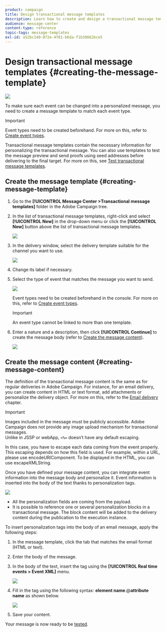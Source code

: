 ```yaml
---
product: campaign
title: Design transactional message templates
description: Learn how to create and design a transactional message template in Adobe Campaign Classic.
audience: message-center
content-type: reference
topic-tags: message-templates
exl-id: a52bc140-072e-4f81-b6da-f1b38662bce5
---
```

# Design transactional message templates {#creating-the-message-template}

![](../../assets/v7-only.svg)

To make sure each event can be changed into a personalized message, you need to create a message template to match each event type.

>[!IMPORTANT]
>
>Event types need to be created beforehand. For more on this, refer to [Create event types](../../message-center/using/creating-event-types.md).

Transactional message templates contain the necessary information for personalizing the transactional message. You can also use templates to test the message preview and send proofs using seed addresses before delivering to the final target. For more on this, see [Test transactional message templates](../../message-center/using/testing-message-templates.md).

## Create the message template {#creating-message-template}

1. Go to the **[!UICONTROL Message Center >Transactional message templates]** folder in the Adobe Campaign tree.

1. In the list of transactional message templates, right-click and select **[!UICONTROL New]** in the drop-down menu or click the **[!UICONTROL New]** button above the list of transactional message templates. 

   ![](assets/messagecenter_create_model_001.png)

1. In the delivery window, select the delivery template suitable for the channel you want to use.

   ![](assets/messagecenter_create_model_002.png)

1. Change its label if necessary.

1. Select the type of event that matches the message you want to send.

   ![](assets/messagecenter_create_model_003.png)

   Event types need to be created beforehand in the console. For more on this, refer to [Create event types](../../message-center/using/creating-event-types.md).

   >[!IMPORTANT]
   >
   >An event type cannot be linked to more than one template.

1. Enter a nature and a description, then click **[!UICONTROL Continue]** to create the message body (refer to [Create the message content](#creating-message-content)).

   ![](assets/messagecenter_create_model_004.png)

## Create the message content {#creating-message-content}

The definition of the transactional message content is the same as for regular deliveries in Adobe Campaign. For instance, for an email delivery, you can create content in HTML or text format, add attachments or personalize the delivery object. For more on this, refer to the [Email delivery](../../delivery/using/about-email-channel.md) chapter.

>[!IMPORTANT]
>
>Images included in the message must be publicly accessible. Adobe Campaign does not provide any image upload mechanism for transactional messages.  
>Unlike in JSSP or webApp, `<%=` doesn’t have any default escaping.
>
>In this case, you have to escape each data coming from the event properly. This escaping depends on how this field is used. For example, within a URL, please use encodeURIComponent. To be displayed in the HTML, you can use escapeXMLString.

Once you have defined your message content, you can integrate event information into the message body and personalize it. Event information is inserted into the body of the text thanks to personalization tags.

![](assets/messagecenter_create_content_001.png)

* All the personalization fields are coming from the payload.
* It is possible to reference one or several personalization blocks in a transactional message. The block content will be added to the delivery content during the publication to the execution instance.

To insert personalization tags into the body of an email message, apply the following steps:

1. In the message template, click the tab that matches the email format (HTML or text).

1. Enter the body of the message.

1. In the body of the text, insert the tag using the **[!UICONTROL Real time events > Event XML]** menu.

   ![](assets/messagecenter_create_custo_002.png)

1. Fill in the tag using the following syntax: **element name**.@**attribute name** as shown below.

   ![](assets/messagecenter_create_custo_003.png)

1. Save your content.

Your message is now ready to be [tested](../../message-center/using/testing-message-templates.md).
